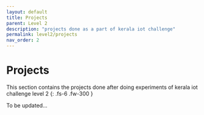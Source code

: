 ```yaml
---
layout: default
title: Projects
parent: Level 2
description: "projects done as a part of kerala iot challenge"
permalink: level2/projects
nav_order: 2
---
```



# **Projects**

This section contains the projects done after doing experiments of kerala iot challenge level 2
{: .fs-6 .fw-300 }


To be updated...
<!-- ```markdown
Syntax highlighted code block

# Header 1
## Header 2
### Header 3

- Bulleted
- List

1. Numbered
2. List

**Bold** and _Italic_ and `Code` text

[Link](url) and ![Image](src)
``` -->